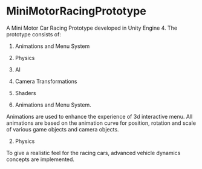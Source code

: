 MiniMotorRacingPrototype
========================
A Mini Motor Car Racing Prototype developed in Unity Engine 4. The prototype consists of:

1) Animations and Menu System

2) Physics

3) AI

4) Camera Transformations

5) Shaders


1) Animations and Menu System.

Animations are used to enhance the experience of 3d interactive menu. All animations are based on the animation curve for position, rotation and scale of various game objects and camera objects.

2) Physics

To give a realistic feel for the racing cars, advanced vehicle dynamics concepts are implemented.


